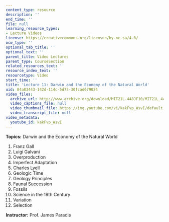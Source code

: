 ```yaml
---
content_type: resource
description: ''
end_time: ''
file: null
learning_resource_types:
- Lecture Videos
license: https://creativecommons.org/licenses/by-nc-sa/4.0/
ocw_type: ''
optional_tab_title: ''
optional_text: ''
parent_title: Video Lectures
parent_type: CourseSection
related_resources_text: ''
resource_index_text: ''
resourcetype: Video
start_time: ''
title: 'Lecture 11: Darwin and the Economy of the Natural World'
uid: 84a83443-142d-114c-5d73-30fcad679024
video_files:
  archive_url: http://www.archive.org/download/MIT21L.448JF10/MIT21L_448JF10_lec11_300k.mp4
  video_captions_file: null
  video_thumbnail_file: https://img.youtube.com/vi/kakFvp_WsvI/default.jpg
  video_transcript_file: null
video_metadata:
  youtube_id: kakFvp_WsvI
---
```


**Topics:** Darwin and the Economy of the Natural World

1.  Franz Gall
2.  Luigi Galvani
3.  Overproduction
4.  Imperfect Adaptation
5.  Charles Lyell
6.  Geologic Time
7.  Geology Principles
8.  Faunal Succession
9.  Fossils
10.  Science in the 19th Century
11.  Variation
12.  Selection

**Instructor:** Prof. James Paradis

